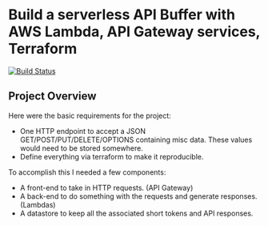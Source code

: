 Build a serverless API Buffer with AWS Lambda, API Gateway services, Terraform
===============================================================================
[![Build Status](https://travis-ci.org/d2si-oss/demo-aws-lambda-buffer-api.svg?branch=master)](https://travis-ci.org/d2si-oss/demo-aws-lambda-buffer-api)

Project Overview
----------------

Here were the basic requirements for the project:

- One HTTP endpoint to accept a JSON GET/POST/PUT/DELETE/OPTIONS containing misc data. These values would need to be stored somewhere.
- Define everything via terraform to make it reproducible.

To accomplish this I needed a few components:

- A front-end to take in HTTP requests. (API Gateway)
- A back-end to do something with the requests and generate responses. (Lambdas)
- A datastore to keep all the associated short tokens and API responses.
